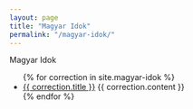 ```yaml
---
layout: page
title: "Magyar Idok"
permalink: "/magyar-idok/"
---
```


Magyar Idok

<ul>
	{% for correction in site.magyar-idok %}
		<li>
			<a href="{{ correction.url }}">{{ correction.title }}</a>
			{{ correction.content }}
		</li>
	{% endfor %}
</ul>
